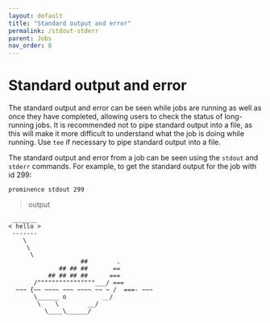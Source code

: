 ```yaml
---
layout: default
title: "Standard output and error"
permalink: /stdout-stderr
parent: Jobs
nav_order: 8
---
```

# Standard output and error
The standard output and error can be seen while jobs are running as well as once they have completed, allowing users to check the status of long-running jobs. It is recommended not to pipe standard output into a file, as this will make it more difficult to understand what the job is doing while running. Use `tee` if necessary to
pipe standard output into a file.

The standard output and error from a job can be seen using the `stdout` and `stderr` commands. For example, to get the standard output for the job with id 299:
```
prominence stdout 299
```

> output

```
 _______
< hello >
 -------
    \
     \
      \
                    ##        .
              ## ## ##       ==
           ## ## ## ##      ===
       /""""""""""""""""___/ ===
  ~~~ {~~ ~~~~ ~~~ ~~~~ ~~ ~ /  ===- ~~~
       \______ o          __/
        \    \        __/
          \____\______/

```
